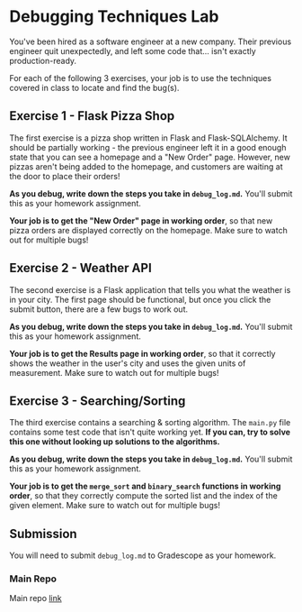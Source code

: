# Debugging Techniques Lab

You've been hired as a software engineer at a new company. Their previous engineer quit unexpectedly, and left some code that... isn't exactly production-ready.

For each of the following 3 exercises, your job is to use the techniques covered in class to locate and find the bug(s). 

## Exercise 1 - Flask Pizza Shop

The first exercise is a pizza shop written in Flask and Flask-SQLAlchemy. It should be partially working - the previous engineer left it in a good enough state that you can see a homepage and a "New Order" page. However, new pizzas aren't being added to the homepage, and customers are waiting at the door to place their orders!

**As you debug, write down the steps you take in `debug_log.md`.** You'll submit this as your homework assignment.

**Your job is to get the "New Order" page in working order**, so that new pizza orders are displayed correctly on the homepage. Make sure to watch out for multiple bugs!

## Exercise 2 - Weather API

The second exercise is a Flask application that tells you what the weather is in your city. The first page should be functional, but once you click the submit button, there are a few bugs to work out.

**As you debug, write down the steps you take in `debug_log.md`.** You'll submit this as your homework assignment.

**Your job is to get the Results page in working order**, so that it correctly shows the weather in the user's city and uses the given units of measurement. Make sure to watch out for multiple bugs!

## Exercise 3 - Searching/Sorting

The third exercise contains a searching & sorting algorithm. The `main.py` file contains some test code that isn't quite working yet. **If you can, try to solve this one without looking up solutions to the algorithms.** 

**As you debug, write down the steps you take in `debug_log.md`.** You'll submit this as your homework assignment.

**Your job is to get the `merge_sort` and `binary_search` functions in working order**, so that they correctly compute the sorted list and the index of the given element. Make sure to watch out for multiple bugs!

## Submission

You will need to submit `debug_log.md` to Gradescope as your homework.

### Main Repo
Main repo [link](https://github.com/Make-School-Labs/SPD-2.3-Debugging-Techniques-Lab)